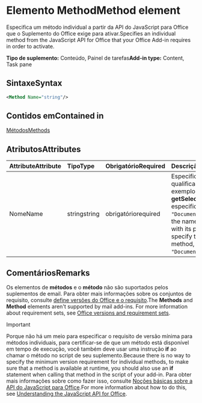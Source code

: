 # <a name="method-element"></a><span data-ttu-id="50085-101">Elemento Method</span><span class="sxs-lookup"><span data-stu-id="50085-101">Method element</span></span>

<span data-ttu-id="50085-102">Especifica um método individual a partir da API do JavaScript para Office que o Suplemento do Office exige para ativar.</span><span class="sxs-lookup"><span data-stu-id="50085-102">Specifies an individual method from the JavaScript API for Office that your Office Add-in requires in order to activate.</span></span>

<span data-ttu-id="50085-103">**Tipo de suplemento:** Conteúdo, Painel de tarefas</span><span class="sxs-lookup"><span data-stu-id="50085-103">**Add-in type:** Content, Task pane</span></span>

## <a name="syntax"></a><span data-ttu-id="50085-104">Sintaxe</span><span class="sxs-lookup"><span data-stu-id="50085-104">Syntax</span></span>

```XML
<Method Name="string"/>
```

## <a name="contained-in"></a><span data-ttu-id="50085-105">Contidos em</span><span class="sxs-lookup"><span data-stu-id="50085-105">Contained in</span></span>

[<span data-ttu-id="50085-106">Métodos</span><span class="sxs-lookup"><span data-stu-id="50085-106">Methods</span></span>](methods.md)

## <a name="attributes"></a><span data-ttu-id="50085-107">Atributos</span><span class="sxs-lookup"><span data-stu-id="50085-107">Attributes</span></span>

|<span data-ttu-id="50085-108">**Attribute**</span><span class="sxs-lookup"><span data-stu-id="50085-108">**Attribute**</span></span>|<span data-ttu-id="50085-109">**Tipo**</span><span class="sxs-lookup"><span data-stu-id="50085-109">**Type**</span></span>|<span data-ttu-id="50085-110">**Obrigatório**</span><span class="sxs-lookup"><span data-stu-id="50085-110">**Required**</span></span>|<span data-ttu-id="50085-111">**Descrição**</span><span class="sxs-lookup"><span data-stu-id="50085-111">**Description**</span></span>|
|:-----|:-----|:-----|:-----|
|<span data-ttu-id="50085-112">Nome</span><span class="sxs-lookup"><span data-stu-id="50085-112">Name</span></span>|<span data-ttu-id="50085-113">string</span><span class="sxs-lookup"><span data-stu-id="50085-113">string</span></span>|<span data-ttu-id="50085-114">obrigatório</span><span class="sxs-lookup"><span data-stu-id="50085-114">required</span></span>|<span data-ttu-id="50085-p101">Especifica o nome do método necessário qualificado com seu objeto pai. Por exemplo, para especificar o método **getSelectedDataAsync**, você deve especificar `"Document.getSelectedDataAsync"`.</span><span class="sxs-lookup"><span data-stu-id="50085-p101">Specifies the name of the required method qualified with its parent object. For example, to specify the  **getSelectedDataAsync** method, you must specify `"Document.getSelectedDataAsync"`.</span></span>|

## <a name="remarks"></a><span data-ttu-id="50085-117">Comentários</span><span class="sxs-lookup"><span data-stu-id="50085-117">Remarks</span></span>

<span data-ttu-id="50085-118">Os elementos de **métodos** e o **método** não são suportados pelos suplementos de email. Para obter mais informações sobre os conjuntos de requisito, consulte [define versões do Office e o requisito](https://docs.microsoft.com/office/dev/add-ins/develop/office-versions-and-requirement-sets).</span><span class="sxs-lookup"><span data-stu-id="50085-118">The  **Methods** and **Method** elements aren't supported by mail add-ins. For more information about requirement sets, see [Office versions and requirement sets](https://docs.microsoft.com/office/dev/add-ins/develop/office-versions-and-requirement-sets).</span></span>

> [!IMPORTANT] 
> <span data-ttu-id="50085-119">Porque não há um meio para especificar o requisito de versão mínima para métodos individuais, para certificar-se de que um método está disponível em tempo de execução, você também deve usar uma instrução **if** ao chamar o método no script de seu suplemento.</span><span class="sxs-lookup"><span data-stu-id="50085-119">Because there is no way to specify the minimum version requirement for individual methods, to make sure that a method is available at runtime, you should also use an **if** statement when calling that method in the script of your add-in.</span></span> <span data-ttu-id="50085-120">Para obter mais informações sobre como fazer isso, consulte [Noções básicas sobre a API do JavaScript para Office](https://docs.microsoft.com/office/dev/add-ins/develop/understanding-the-javascript-api-for-office).</span><span class="sxs-lookup"><span data-stu-id="50085-120">For more information about how to do this, see [Understanding the JavaScript API for Office](https://docs.microsoft.com/office/dev/add-ins/develop/understanding-the-javascript-api-for-office).</span></span>

